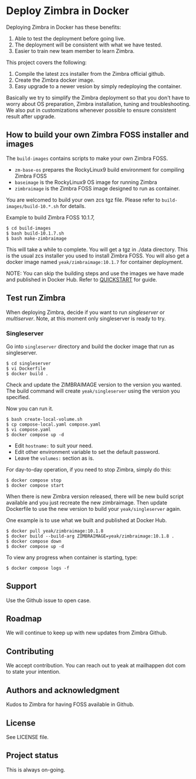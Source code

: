 # Deploy Zimbra in Docker

Deploying Zimbra in Docker has these benefits:
1. Able to test the deployment before going live.
2. The deployment will be consistent with what we have tested.
3. Easier to train new team member to learn Zimbra.

This project covers the following:
1. Compile the latest zcs installer from the Zimbra official github.
2. Create the Zimbra docker image.
3. Easy upgrade to a newer vesion by simply redeploying the container.

Basically we try to simplify the Zimbra deployment so that you don't have to worry about OS preparation, Zimbra installation, tuning and troubleshooting. We also put in customizations whenever possible to ensure consistent result after upgrade.

## How to build your own Zimbra FOSS installer and images

The `build-images` contains scripts to make your own Zimbra FOSS.

- `zm-base-os` prepares the RockyLinux9 build environment for compiling Zimbra FOSS
- `baseimage` is the RockyLinux9 OS image for running Zimbra
- `zimbraimage` is the Zimbra FOSS image designed to run as container.

You are welcomed to build your own zcs tgz file. Please refer to `build-images/build-10.*.sh` for details.

Example to build Zimbra FOSS 10.1.7,

```
$ cd build-images
$ bash build-10.1.7.sh
$ bash make-zimbraimage
```

This will take a while to complete. You will get a tgz in ./data directory. This is the usual zcs installer you used to install Zimbra FOSS. You will also get a docker image named `yeak/zimbraimage:10.1.7` for container deployment.

NOTE: You can skip the building steps and use the images we have made and published in Docker Hub. Refer to [QUICKSTART](QUICKSTART.md) for guide.

## Test run Zimbra

When deploying Zimbra, decide if you want to run *singleserver* or *multiserver*. Note, at this moment only singleserver is ready to try.

### Singleserver

Go into `singleserver` directory and build the docker image that run as singleserver.

```
$ cd singleserver
$ vi Dockerfile
$ docker build .
```

Check and update the ZIMBRAIMAGE version to the version you wanted. The build command will create `yeak/singleserver` using the version you specified.

Now you can run it.

```
$ bash create-local-volume.sh
$ cp compose-local.yaml compose.yaml
$ vi compose.yaml
$ docker compose up -d
```

- Edit `hostname:` to suit your need.
- Edit other environment variable to set the default password.
- Leave the `volumes:` section as is.

For day-to-day operation, if you need to stop Zimbra, simply do this:

```
$ docker compose stop
$ docker compose start
```

When there is new Zimbra version released, there will be new build script available and you just recreate the new zimbraimage. Then update Dockerfile to use the new version to build your `yeak/singleserver` again.

One example is to use what we built and published at Docker Hub.

```
$ docker pull yeak/zimbraimage:10.1.8
$ docker build --build-arg ZIMBRAIMAGE=yeak/zimbraimage:10.1.8 .
$ docker compose down
$ docker compose up -d
```

To view any progress when container is starting, type:

```
$ docker compose logs -f
```

## Support
Use the Github issue to open case.

## Roadmap
We will continue to keep up with new updates from Zimbra Github.

## Contributing
We accept contribution. You can reach out to yeak at mailhappen dot com to state your intention.

## Authors and acknowledgment
Kudos to Zimbra for having FOSS available in Github.

## License
See LICENSE file.

## Project status
This is always on-going.
